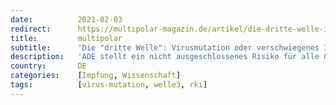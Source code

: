 ```yaml
---
date:          2021-02-03
redirect:      https://multipolar-magazin.de/artikel/die-dritte-welle-impfrisiko
title:         multipolar
subtitle:      'Die "dritte Welle": Virusmutation oder verschwiegenes Impfrisiko?'
description:   'ADE stellt ein nicht ausgeschlossenes Risiko für alle Geimpften dar.'
country:       DE
categories:    [Impfung, Wissenschaft]
tags:          [virus-mutation, welle3, rki]
---
```

